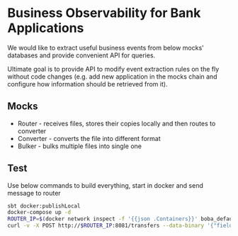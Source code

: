 # Business Observability for Bank Applications

We would like to extract useful business events from below 
mocks' databases and provide convenient API for queries.

Ultimate goal is to provide API to modify event extraction rules on the fly
without code changes (e.g. add new application in the mocks chain
and configure how information should be retrieved from it).

## Mocks

- Router - receives files, stores their copies locally and then routes to converter
- Converter - converts the file into different format
- Bulker - bulks multiple files into single one

## Test

Use below commands to build everything, start in docker and send message to router

```bash
sbt docker:publishLocal
docker-compose up -d
ROUTER_IP=$(docker network inspect -f '{{json .Containers}}' boba_default | jq '.[] | select(.Name | contains("router_mock_1")) | .IPv4Address' | sed -e 's/"\(.*\)\/.*"/\1/' )
curl -v -X POST http://$ROUTER_IP:8081/transfers --data-binary '{"field": "value2", "id": 12}' -H "Content-Type:  application/octet-stream"
```